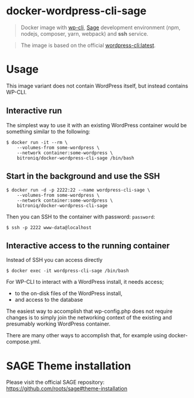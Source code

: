# docker-wordpress-cli-sage

> Docker image with [wp-cli](https://wp-cli.org/), [Sage](https://roots.io/sage/) development environment (npm, nodejs, composer, yarn, webpack) and **ssh** service.

> The image is based on the official [wordpress-cli:latest](https://hub.docker.com/r/library/wordpress/).

# Usage

This image variant does not contain WordPress itself, but instead contains WP-CLI.

## Interactive run
The simplest way to use it with an existing WordPress container would be something similar to the following:

```shell
$ docker run -it --rm \
    --volumes-from some-wordpress \
    --network container:some-wordpress \
    bitroniq/docker-wordpress-cli-sage /bin/bash
```

## Start in the background and use the SSH

```
$ docker run -d -p 2222:22 --name wordpress-cli-sage \
    --volumes-from some-wordpress \
    --network container:some-wordpress \
    bitroniq/docker-wordpress-cli-sage
```

Then you can SSH to the container with password: `password`:
```
$ ssh -p 2222 www-data@localhost
```

## Interactive access to the running container

Instead of SSH you can access directly
```
$ docker exec -it wordpress-cli-sage /bin/bash
```

For WP-CLI to interact with a WordPress install, it needs access;
  - to the on-disk files of the WordPress install,
  - and access to the database

The easiest way to accomplish that wp-config.php does not require changes is to simply join the networking context of the existing and presumably working WordPress container.

There are many other ways to accomplish that, for example using docker-compose.yml.

# SAGE Theme installation

Please visit the official SAGE repository: https://github.com/roots/sage#theme-installation

